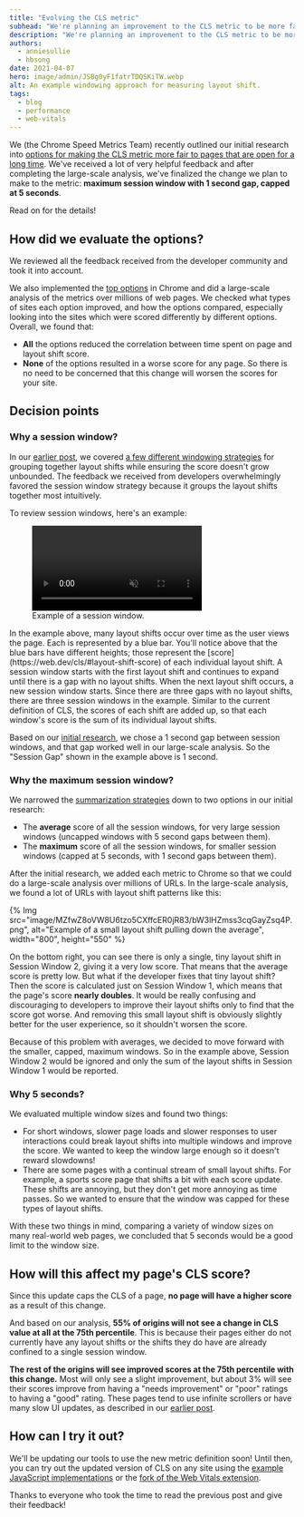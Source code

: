 ```yaml
---
title: "Evolving the CLS metric"
subhead: "We're planning an improvement to the CLS metric to be more fair to long-lived pages."
description: "We're planning an improvement to the CLS metric to be more fair to long-lived pages."
authors:
  - anniesullie
  - hbsong
date: 2021-04-07
hero: image/admin/JSBg0yF1fatrTDQSKiTW.webp
alt: An example windowing approach for measuring layout shift.
tags:
  - blog
  - performance
  - web-vitals
---
```

We (the Chrome Speed Metrics Team) recently outlined our initial research into [options for making the CLS metric more fair to pages that are open for a long time](https://web.dev/better-layout-shift-metric/). We've received a lot of very helpful feedback and after completing the large-scale analysis, we've finalized the change we plan to make to the metric: **maximum session window with 1 second gap, capped at 5 seconds**.

Read on for the details!

## How did we evaluate the options?
We reviewed all the feedback received from the developer community and took it into account.

We also implemented the [top options](https://web.dev/better-layout-shift-metric/#best-strategies) in Chrome and did a large-scale analysis of the metrics over millions of web pages. We checked what types of sites each option improved, and how the options compared, especially looking into the sites which were scored differently by different options. Overall, we found that:

* **All** the options reduced the correlation between time spent on page and layout shift score.
* **None** of the options resulted in a worse score for any page. So there is no need to be concerned that this change will worsen the scores for your site.

## Decision points

### Why a session window?
In our [earlier post]((https://web.dev/better-layout-shift-metric/)), we covered [a few different windowing strategies](https://web.dev/better-layout-shift-metric/#windowing-strategies) for grouping together layout shifts while ensuring the score doesn't grow unbounded. The feedback we received from developers overwhelmingly favored the session window strategy because it groups the layout shifts together most intuitively.

To review session windows, here's an example:

<figure class="w-figure">
  <video controls autoplay loop muted class="w-screenshot">
    <source src="https://storage.googleapis.com/web-dev-assets/better-layout-shift-metric/session-window.webm" type="video/webm">
    <source src="https://storage.googleapis.com/web-dev-assets/better-layout-shift-metric/session-window.mp4" type="video/mp4">
  </video>
  <figcaption class="w-figcaption">
    Example of a session window.
  </figcaption>
</figure>
In the example above, many layout shifts occur over time as the user views the page. Each is represented by a blue bar. You'll notice above that the blue bars have different heights; those represent the [score](https://web.dev/cls/#layout-shift-score) of each individual layout shift. A session window starts with the first layout shift and continues to expand until there is a gap with no layout shifts. When the next layout shift occurs, a new session window starts. Since there are three gaps with no layout shifts, there are three session windows in the example. Similar to the current definition of CLS, the scores of each shift are added up, so that each window's score is the sum of its individual layout shifts.

Based on our [initial research](https://web.dev/better-layout-shift-metric/#best-strategies), we chose a 1 second gap between session windows, and that gap worked well in our large-scale analysis. So the "Session Gap" shown in the example above is 1 second.

### Why the maximum session window?
We narrowed the [summarization strategies](https://web.dev/better-layout-shift-metric/#summarization) down to two options in our initial research:

* The **average** score of all the session windows, for very large session windows (uncapped windows with 5 second gaps between them).
* The **maximum** score of all the session windows, for smaller session windows (capped at 5 seconds, with 1 second gaps between them).

After the initial research, we added each metric to Chrome so that we could do a large-scale analysis over millions of URLs. In the large-scale analysis, we found a lot of URLs with layout shift patterns like this:

{% Img src="image/MZfwZ8oVW8U6tzo5CXffcER0jR83/bW3lHZmss3cqGayZsq4P.png", alt="Example of a small layout shift pulling down the average", width="800", height="550" %}

On the bottom right, you can see there is only a single, tiny layout shift in Session Window 2, giving it a very low score. That means that the average score is pretty low. But what if the developer fixes that tiny layout shift? Then the score is calculated just on Session Window 1, which means that the page's score **nearly doubles**. It would be really confusing and discouraging to developers to improve their layout shifts only to find that the score got worse. And removing this small layout shift is obviously slightly better for the user experience, so it shouldn't worsen the score.

Because of this problem with averages, we decided to move forward with the smaller, capped, maximum windows. So in the example above, Session Window 2 would be ignored and only the sum of the layout shifts in Session Window 1 would be reported.

### Why 5 seconds?
We evaluated multiple window sizes and found two things:

* For short windows, slower page loads and slower responses to user interactions could break layout shifts into multiple windows and improve the score. We wanted to keep the window large enough so it doesn't reward slowdowns!
* There are some pages with a continual stream of small layout shifts. For example, a sports score page that shifts a bit with each score update. These shifts are annoying, but they don't get more annoying as time passes. So we wanted to ensure that the window was capped for these types of layout shifts.

With these two things in mind, comparing a variety of window sizes on many real-world web pages, we concluded that 5 seconds would be a good limit to the window size.

## How will this affect my page's CLS score?
Since this update caps the CLS of a page, **no page will have a higher score** as a result of this change.

And based on our analysis, **55% of origins will not see a change in CLS value at all at the 75th percentile**. This is because their pages either do not currently have any layout shifts or the shifts they do have are already confined to a single session window.

**The rest of the origins will see improved scores at the 75th percentile with this change.** Most will only see a slight improvement, but about 3% will see their scores improve from having a "needs improvement" or "poor" ratings to having a "good" rating. These pages tend to use infinite scrollers or have many slow UI updates, as described in our [earlier post](https://web.dev/better-layout-shift-metric/).

## How can I try it out?
We'll be updating our tools to use the new metric definition soon! Until then, you can try out the updated version of CLS on any site using the [example JavaScript implementations](https://github.com/mmocny/web-vitals/wiki/Snippets-for-LSN-using-PerformanceObserver) or the [fork of the Web Vitals extension](https://github.com/mmocny/web-vitals-extension/tree/experimental-ls).

Thanks to everyone who took the time to read the previous post and give their feedback!
